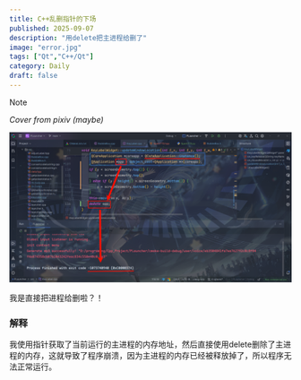 ```yaml
---
title: C++乱删指针的下场
published: 2025-09-07
description: "用delete把主进程给删了"
image: "error.jpg"
tags: ["Qt","C++/Qt"]
category: Daily
draft: false
---
```

>[!NOTE]
>_Cover from pixiv (maybe)_


![](PixPin_2025-09-07_18-32-09_20250907190847724545.png)

我是直接把进程给删啦？！

### 解释

我使用指针获取了当前运行的主进程的内存地址，然后直接使用delete删除了主进程的内存，这就导致了程序崩溃，因为主进程的内存已经被释放掉了，所以程序无法正常运行。
